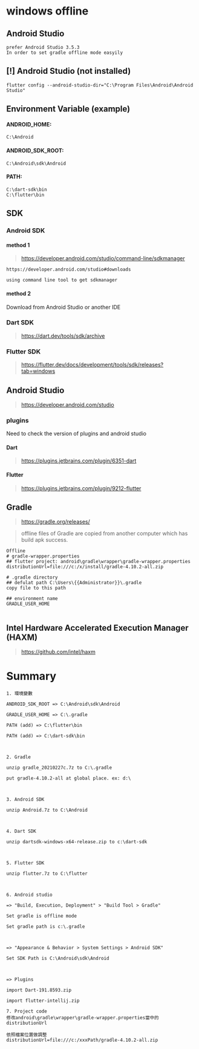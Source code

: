 # windows offline

## Android Studio
```
prefer Android Studio 3.5.3
In order to set gradle offline mode easyily
```

## [!] Android Studio (not installed)
```
flutter config --android-studio-dir="C:\Program Files\Android\Android Studio"
```

## Environment Variable (example)

#### ANDROID_HOME:
```
C:\Android
```

#### ANDROID_SDK_ROOT:
```
C:\Android\sdk\Android
```

#### PATH:
```
C:\dart-sdk\bin
C:\flutter\bin
```

## SDK
### Android SDK
#### method 1
> https://developer.android.com/studio/command-line/sdkmanager

```
https://developer.android.com/studio#downloads

using command line tool to get sdkmanager
```


#### method 2
Download from Android Studio or another IDE

### Dart SDK
> https://dart.dev/tools/sdk/archive

### Flutter SDK
> https://flutter.dev/docs/development/tools/sdk/releases?tab=windows


## Android Studio
> https://developer.android.com/studio

### plugins
Need to check the version of plugins and android studio

#### Dart
> https://plugins.jetbrains.com/plugin/6351-dart

#### Flutter
> https://plugins.jetbrains.com/plugin/9212-flutter

## Gradle
> https://gradle.org/releases/

> offline files of Gradle  are copied from another computer which has build apk success.

```
Offline
# gradle-wrapper.properties
## flutter project: android\gradle\wrapper\gradle-wrapper.properties
distributionUrl=file:///c:/x/install/gradle-4.10.2-all.zip

# .gradle directory
## defulat path C:\Users\{{Administrator}}\.gradle
copy file to this path

## environment name
GRADLE_USER_HOME


```

## Intel Hardware Accelerated Execution Manager (HAXM)
> https://github.com/intel/haxm




# Summary
```
1. 環境變數

ANDROID_SDK_ROOT => C:\Android\sdk\Android

GRADLE_USER_HOME => C:\.gradle

PATH (add) => C:\flutter\bin

PATH (add) => C:\dart-sdk\bin



2. Gradle

unzip gradle_20210227c.7z to C:\.gradle

put gradle-4.10.2-all at global place. ex: d:\



3. Android SDK

unzip Android.7z to C:\Android



4. Dart SDK

unzip dartsdk-windows-x64-release.zip to c:\dart-sdk



5. Flutter SDK

unzip flutter.7z to C:\flutter



6. Android studio

=> "Build, Execution, Deployment" > "Build Tool > Gradle"

Set gradle is offline mode

Set gradle path is c:\.gradle



=> "Appearance & Behavior > System Settings > Android SDK"

Set SDK Path is C:\Android\sdk\Android



=> Plugins

import Dart-191.8593.zip

import flutter-intellij.zip

7. Project code
修改android\gradle\wrapper\gradle-wrapper.properties當中的distributionUrl

依照檔案位置做調整
distributionUrl=file:///c:/xxxPath/gradle-4.10.2-all.zip

```


